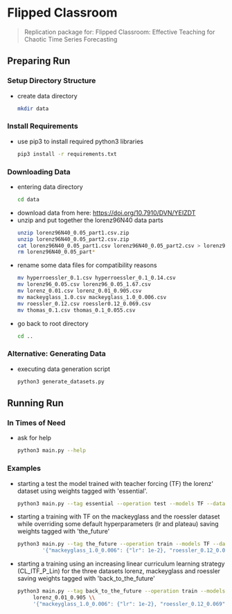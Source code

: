 # Flipped Classroom
> Replication package for: Flipped Classroom: Effective Teaching for Chaotic Time Series Forecasting

## Preparing Run
### Setup Directory Structure
  - create data directory
    ```bash
    mkdir data
    ```
### Install Requirements
  - use pip3 to install required python3 libraries
    ```bash
    pip3 install -r requirements.txt
    ```
### Downloading Data
  - entering data directory
    ```bash
    cd data
    ```
  - download data from here: https://doi.org/10.7910/DVN/YEIZDT
  - unzip and put together the lorenz96N40 data parts
    ```bash
    unzip lorenz96N40_0.05_part1.csv.zip
    unzip lorenz96N40_0.05_part2.csv.zip
    cat lorenz96N40_0.05_part1.csv lorenz96N40_0.05_part2.csv > lorenz96_0.05.csv
    rm lorenz96N40_0.05_part*
    ```
  - rename some data files for compatibility reasons
    ```bash
    mv hyperroessler_0.1.csv hyperroessler_0.1_0.14.csv
    mv lorenz96_0.05.csv lorenz96_0.05_1.67.csv
    mv lorenz_0.01.csv lorenz_0.01_0.905.csv
    mv mackeyglass_1.0.csv mackeyglass_1.0_0.006.csv
    mv roessler_0.12.csv roessler0.12_0.069.csv
    mv thomas_0.1.csv thomas_0.1_0.055.csv
    ```
  - go back to root directory
    ```bash
    cd ..
    ```
### Alternative: Generating Data
  - executing data generation script
    ```bash
    python3 generate_datasets.py
    ```
## Running Run
### In Times of Need
  - ask for help
    ```bash
    python3 main.py --help
    ```
### Examples
  - starting a test the model trained with teacher forcing (TF) the lorenz' dataset using weights tagged with 'essential'.
    ```bash
    python3 main.py --tag essential --operation test --models TF --datasets lorenz_0.01_0.905 --quiet
    ```
  - starting a training with TF on the mackeyglass and the roessler dataset while overriding some default hyperparameters (lr and plateau) saving weights tagged with 'the_future'
    ```bash
    python3 main.py --tag the_future --operation train --models TF --datasets \\
            '{"mackeyglass_1.0_0.006": {"lr": 1e-2}, "roessler_0.12_0.069": {"plateau": 30}}'
    ```  
  - starting a training using an increasing linear curriculum learning strategy (CL_ITF_P_Lin) for the three datasets lorenz, mackeyglass and roessler saving weights tagged with 'back_to_the_future'
    ```bash
    python3 main.py --tag back_to_the_future --operation train --models CL_ITF_P_Lin --datasets \\
         lorenz_0.01_0.905 \\
         '{"mackeyglass_1.0_0.006": {"lr": 1e-2}, "roessler_0.12_0.069": {"plateau": 30}}'
    ```